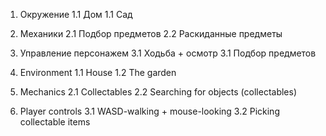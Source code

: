 1. Окружение
	1.1 Дом
	1.1 Сад

2. Механики
	2.1 Подбор предметов
	2.2 Раскиданные предметы

3. Управление персонажем
	3.1 Ходьба + осмотр
	3.1 Подбор предметов

1. Environment
	1.1 House
	1.2 The garden

2. Mechanics
	2.1 Collectables
	2.2 Searching for objects (collectables)

3. Player controls
	3.1 WASD-walking + mouse-looking
	3.2 Picking collectable items